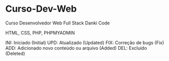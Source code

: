# Curso-Dev-Web
Curso Desenvolvedor Web Full Stack
Danki Code

HTML, CSS, PHP, PHPMYADMIN

INI: Iniciado (Initial)
UPD: Atualizado (Updated)
FIX: Correção de bugs (Fix)
ADD: Adicionado novo conteúdo ou arquivo (Added)
DEL: Excluído (Deleted)